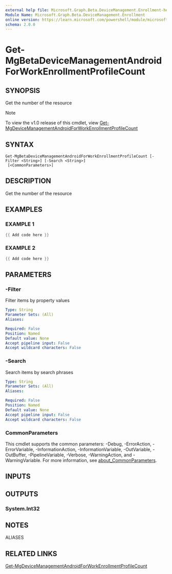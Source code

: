 ```yaml
---
external help file: Microsoft.Graph.Beta.DeviceManagement.Enrollment-help.xml
Module Name: Microsoft.Graph.Beta.DeviceManagement.Enrollment
online version: https://learn.microsoft.com/powershell/module/microsoft.graph.beta.devicemanagement.enrollment/get-mgbetadevicemanagementandroidforworkenrollmentprofilecount
schema: 2.0.0
---
```


# Get-MgBetaDeviceManagementAndroidForWorkEnrollmentProfileCount

## SYNOPSIS
Get the number of the resource

> [!NOTE]
> To view the v1.0 release of this cmdlet, view [Get-MgDeviceManagementAndroidForWorkEnrollmentProfileCount](/powershell/module/Microsoft.Graph.DeviceManagement.Enrollment/Get-MgDeviceManagementAndroidForWorkEnrollmentProfileCount?view=graph-powershell-v1.0)

## SYNTAX

```
Get-MgBetaDeviceManagementAndroidForWorkEnrollmentProfileCount [-Filter <String>] [-Search <String>]
 [<CommonParameters>]
```

## DESCRIPTION
Get the number of the resource

## EXAMPLES

### EXAMPLE 1
```powershell
{{ Add code here }}
```

### EXAMPLE 2
```powershell
{{ Add code here }}
```

## PARAMETERS

### -Filter
Filter items by property values

```yaml
Type: String
Parameter Sets: (All)
Aliases:

Required: False
Position: Named
Default value: None
Accept pipeline input: False
Accept wildcard characters: False
```

### -Search
Search items by search phrases

```yaml
Type: String
Parameter Sets: (All)
Aliases:

Required: False
Position: Named
Default value: None
Accept pipeline input: False
Accept wildcard characters: False
```

### CommonParameters
This cmdlet supports the common parameters: -Debug, -ErrorAction, -ErrorVariable, -InformationAction, -InformationVariable, -OutVariable, -OutBuffer, -PipelineVariable, -Verbose, -WarningAction, and -WarningVariable. For more information, see [about_CommonParameters](http://go.microsoft.com/fwlink/?LinkID=113216).

## INPUTS

## OUTPUTS

### System.Int32
## NOTES

ALIASES

## RELATED LINKS
[Get-MgDeviceManagementAndroidForWorkEnrollmentProfileCount](/powershell/module/Microsoft.Graph.DeviceManagement.Enrollment/Get-MgDeviceManagementAndroidForWorkEnrollmentProfileCount?view=graph-powershell-v1.0)
